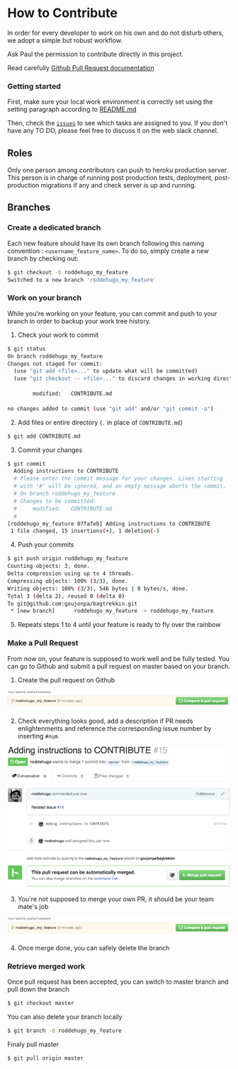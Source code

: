 # How to Contribute

In order for every developer to work on his own and do not disturb others, we adopt a simple but robust workflow.

Ask Paul the permission to contribute directly in this project.

Read carefully [Github Pull Request documentation](https://help.github.com/articles/creating-a-pull-request/)

### Getting started

First, make sure your local work environment is correctly set using the setting paragraph according to [README.md](https://github.com/goujonpa/bagtrekkin/blob/master/README.md)

Then, check the [`issues`](https://github.com/goujonpa/bagtrekkin/issues) to see which tasks are assigned to you. If you don't have any TO DO, please feel free to discuss it on the web slack channel.

## Roles

Only one person among contributors can push to heroku production server. This person is in charge of running post production tests, deployment, post-production migrations if any and check server is up and running.

## Branches

### Create a dedicated branch

Each new feature should have its own branch following this naming convention : `<username_feature_name>`. To do so, simply create a new branch by checking out:

  ```bash
  $ git checkout -b roddehugo_my_feature
  Switched to a new branch 'roddehugo_my_feature'
  ```

### Work on your branch

While you're working on your feature, you can commit and push to your branch in order to backup your work tree history.

1. Check your work to commit
  ```bash
  $ git status
  On branch roddehugo_my_feature
  Changes not staged for commit:
    (use "git add <file>..." to update what will be committed)
    (use "git checkout -- <file>..." to discard changes in working directory)

          modified:   CONTRIBUTE.md

  no changes added to commit (use "git add" and/or "git commit -a")
  ```

2. Add files or entire directory (`.` in place of `CONTRIBUTE.md`)
  ```bash
  $ git add CONTRIBUTE.md
  ```

3. Commit your changes
  ```bash
  $ git commit
    Adding instructions to CONTRIBUTE
    # Please enter the commit message for your changes. Lines starting
    # with '#' will be ignored, and an empty message aborts the commit.
    # On branch roddehugo_my_feature
    # Changes to be committed:
    #     modified:   CONTRIBUTE.md
    #
  [roddehugo_my_feature 07fafeb] Adding instructions to CONTRIBUTE
   1 file changed, 15 insertions(+), 1 deletion(-)
  ```

4. Push your commits
  ```bash
  $ git push origin roddehugo_my_feature
  Counting objects: 3, done.
  Delta compression using up to 4 threads.
  Compressing objects: 100% (3/3), done.
  Writing objects: 100% (3/3), 546 bytes | 0 bytes/s, done.
  Total 3 (delta 2), reused 0 (delta 0)
  To git@github.com:goujonpa/bagtrekkin.git
   * [new branch]      roddehugo_my_feature -> roddehugo_my_feature
  ```

5. Repeats steps 1 to 4 until your feature is ready to fly over the rainbow

### Make a Pull Request

From now on, your feature is supposed to work well and be fully tested. You can go to Github and submit a pull request on master based on your branch.

1. Create the pull request on Github

  ![Compare and create Pull Request](https://raw.githubusercontent.com/goujonpa/bagtrekkin/master/documentation/img/compare.png)

2. Check everything looks good, add a description if PR needs enlightenments and reference the corresponding issue number by inserting `#num`

  ![Check Pull Request](https://raw.githubusercontent.com/goujonpa/bagtrekkin/master/documentation/img/pr.png)

3. You're not supposed to merge your own PR, it should be your team mate's job

  ![Merge Pull Request](https://raw.githubusercontent.com/goujonpa/bagtrekkin/master/documentation/img/compare.png)

4. Once merge done, you can safely delete the branch


### Retrieve merged work

Once pull request has been accepted, you can switch to master branch and pull down the branch
  ```bash
  $ git checkout master
  ```

You can also delete your branch locally
  ```bash
  $ git branch -d roddehugo_my_feature
  ```

Finaly pull master
  ```bash
  $ git pull origin master
  ```
